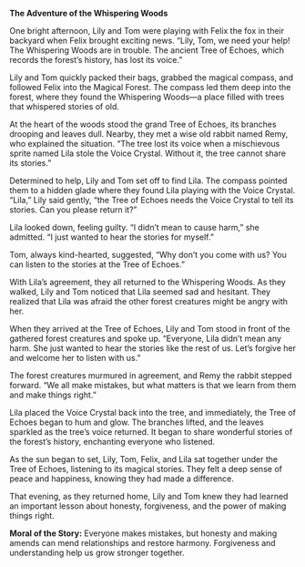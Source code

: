 **The Adventure of the Whispering Woods**

One bright afternoon, Lily and Tom were playing with Felix the fox in their backyard when Felix brought exciting news. “Lily, Tom, we need your help! The Whispering Woods are in trouble. The ancient Tree of Echoes, which records the forest’s history, has lost its voice.”

Lily and Tom quickly packed their bags, grabbed the magical compass, and followed Felix into the Magical Forest. The compass led them deep into the forest, where they found the Whispering Woods—a place filled with trees that whispered stories of old.

At the heart of the woods stood the grand Tree of Echoes, its branches drooping and leaves dull. Nearby, they met a wise old rabbit named Remy, who explained the situation. “The tree lost its voice when a mischievous sprite named Lila stole the Voice Crystal. Without it, the tree cannot share its stories.”

Determined to help, Lily and Tom set off to find Lila. The compass pointed them to a hidden glade where they found Lila playing with the Voice Crystal. “Lila,” Lily said gently, “the Tree of Echoes needs the Voice Crystal to tell its stories. Can you please return it?”

Lila looked down, feeling guilty. “I didn’t mean to cause harm,” she admitted. “I just wanted to hear the stories for myself.”

Tom, always kind-hearted, suggested, “Why don’t you come with us? You can listen to the stories at the Tree of Echoes.”

With Lila’s agreement, they all returned to the Whispering Woods. As they walked, Lily and Tom noticed that Lila seemed sad and hesitant. They realized that Lila was afraid the other forest creatures might be angry with her.

When they arrived at the Tree of Echoes, Lily and Tom stood in front of the gathered forest creatures and spoke up. “Everyone, Lila didn’t mean any harm. She just wanted to hear the stories like the rest of us. Let’s forgive her and welcome her to listen with us.”

The forest creatures murmured in agreement, and Remy the rabbit stepped forward. “We all make mistakes, but what matters is that we learn from them and make things right.”

Lila placed the Voice Crystal back into the tree, and immediately, the Tree of Echoes began to hum and glow. The branches lifted, and the leaves sparkled as the tree’s voice returned. It began to share wonderful stories of the forest’s history, enchanting everyone who listened.

As the sun began to set, Lily, Tom, Felix, and Lila sat together under the Tree of Echoes, listening to its magical stories. They felt a deep sense of peace and happiness, knowing they had made a difference.

That evening, as they returned home, Lily and Tom knew they had learned an important lesson about honesty, forgiveness, and the power of making things right.

**Moral of the Story:** Everyone makes mistakes, but honesty and making amends can mend relationships and restore harmony. Forgiveness and understanding help us grow stronger together.
